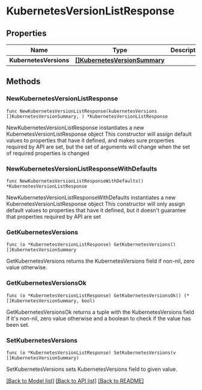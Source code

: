 # KubernetesVersionListResponse

## Properties

Name | Type | Description | Notes
------------ | ------------- | ------------- | -------------
**KubernetesVersions** | [**[]KubernetesVersionSummary**](KubernetesVersionSummary.md) |  | 

## Methods

### NewKubernetesVersionListResponse

`func NewKubernetesVersionListResponse(kubernetesVersions []KubernetesVersionSummary, ) *KubernetesVersionListResponse`

NewKubernetesVersionListResponse instantiates a new KubernetesVersionListResponse object
This constructor will assign default values to properties that have it defined,
and makes sure properties required by API are set, but the set of arguments
will change when the set of required properties is changed

### NewKubernetesVersionListResponseWithDefaults

`func NewKubernetesVersionListResponseWithDefaults() *KubernetesVersionListResponse`

NewKubernetesVersionListResponseWithDefaults instantiates a new KubernetesVersionListResponse object
This constructor will only assign default values to properties that have it defined,
but it doesn't guarantee that properties required by API are set

### GetKubernetesVersions

`func (o *KubernetesVersionListResponse) GetKubernetesVersions() []KubernetesVersionSummary`

GetKubernetesVersions returns the KubernetesVersions field if non-nil, zero value otherwise.

### GetKubernetesVersionsOk

`func (o *KubernetesVersionListResponse) GetKubernetesVersionsOk() (*[]KubernetesVersionSummary, bool)`

GetKubernetesVersionsOk returns a tuple with the KubernetesVersions field if it's non-nil, zero value otherwise
and a boolean to check if the value has been set.

### SetKubernetesVersions

`func (o *KubernetesVersionListResponse) SetKubernetesVersions(v []KubernetesVersionSummary)`

SetKubernetesVersions sets KubernetesVersions field to given value.



[[Back to Model list]](../README.md#documentation-for-models) [[Back to API list]](../README.md#documentation-for-api-endpoints) [[Back to README]](../README.md)


